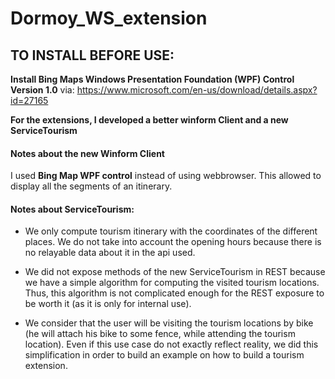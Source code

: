 # Dormoy_WS_extension

## TO INSTALL BEFORE USE:
__Install  Bing Maps Windows Presentation Foundation (WPF) Control
Version 1.0__ via: 
https://www.microsoft.com/en-us/download/details.aspx?id=27165

__For the extensions, I developed a better winform Client and a new ServiceTourism__

#### Notes about the new Winform Client
I used __Bing Map WPF control__ instead of using webbrowser. This allowed to display all the segments of an itinerary.

#### Notes about ServiceTourism:

- We only compute tourism itinerary with the coordinates of the different
places. We do not take into account the opening hours because there is
no relayable data about it in the api used.

- We did not expose methods of the new ServiceTourism in REST because we
have a simple algorithm for computing the visited tourism locations. Thus,
this algorithm is not complicated enough for the REST exposure to be worth it
(as it is only for internal use).

- We consider that the user will be visiting the tourism locations by bike
(he will attach his bike to some fence, while attending the tourism location).
Even if this use case do not exactly reflect reality, we did this simplification
in order to build an example on how to build a tourism extension.
